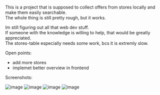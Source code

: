 This is a project that is supposed to collect offers from stores locally and make them easily searchable. \
The whole thing is still pretty rough, but it works.

Im still figuring out all that web dev stuff. \
If someone with the knowledge is willing to help, that would be greatly appreciated. \
The stores-table especially needs some work, bcs it is extremly slow.

Open points:
- add more stores
- implemet better overview in frontend

Screenshots:

![image](https://github.com/user-attachments/assets/9238d302-a9c5-44a1-bcdd-822894db648c)
![image](https://github.com/user-attachments/assets/6d3ba7c4-d971-4605-8113-4d0b9277a9eb)
![image](https://github.com/user-attachments/assets/2b52373a-6318-42bb-b10a-4c2f4e06c209)
![image](https://github.com/user-attachments/assets/1aed564d-c59a-46b3-b829-a0c47a5f8e21)


